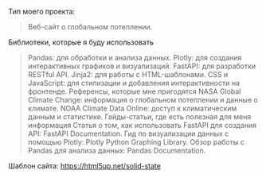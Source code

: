 Тип моего проекта:
>Веб-сайт о глобальном потеплении.

Библиотеки, которые я буду использовать
>Pandas: для обработки и анализа данных.
>Plotly: для создания интерактивных графиков и визуализаций.
>FastAPI: для разработки RESTful API.
>Jinja2: для работы с HTML-шаблонами.
>CSS и JavaScript: для стилизации и добавления интерактивности на фронтенде.
Референсы, которые мне пригодятся
>NASA Global Climate Change: информация о глобальном потеплении и данные о климате.
>NOAA Climate Data Online: доступ к климатическим данным и статистике.
Гайды-статьи, где есть полезная для меня информация
Статья о том, как использовать FastAPI для создания API: FastAPI Documentation.
Гид по визуализации данных с помощью Plotly: Plotly Python Graphing Library.
Обзор работы с Pandas для анализа данных: Pandas Documentation.

Шаблон сайта: https://html5up.net/solid-state
